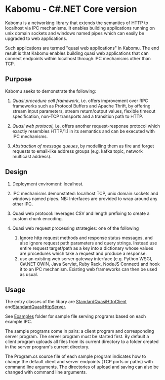 # Kabomu - C#.NET Core version

Kabomu is a networking library that extends the semantics of HTTP to localhost via IPC mechanisms. It enables building applications running on unix domain sockets and
windows named pipes which can easily be upgraded to web applications.

Such applications are termed "quasi web applications" in Kabomu. The end result is that Kabomu enables building quasi web applications that can connect endpoints within localhost through IPC mechanisms other than TCP.

## Purpose

Kabomu seeks to demonstrate the following:

1. *Quasi procedure call framework*, i.e. offers improvement over RPC frameworks such as Protocol Buffers and Apache Thrift, by offering stream input parameters, stream return/output values, flexible timeout specification, non-TCP transports and a transition path to HTTP.

2. *Quasi web protocol*, i.e. offers another request-response protocol which exactly resembles HTTP/1.1 in its semantics and can be executed with IPC mechanisms.

4. *Abstraction of message queues*, by modelling them as fire and forget requests to email-like address groups (e.g. kafka topic, network multicast address).


## Design

1. Deployment enviroment: localhost.

1. IPC mechanisms demonstated: localhost TCP, unix domain sockets and windows named pipes. NB: Interfaces are provided to wrap around any other IPC.

3. Quasi web protocol: leverages CSV and length prefixing to create a custom chunk encoding.

3. Quasi web request processing strategies: one of the following
   1. Ignore http request methods and response status messages, and also ignore request path parameters and query strings. Instead use entire request target/path as a key into a
   dictionary whose values are procedures which take a request and produce a response.
   2. use an existing web server gateway interface (e.g. Python WSGI, C#.NET OWIN, Java Servlet, Ruby Rack, NodeJS Connect) and hook it to an IPC mechanism. Existing web frameworks can then be used as usual.

## Usage

The entry classes of the libary are [StandardQuasiHttpClient](https://github.com/aaronicsubstances/cskabomu/tree/main/src/Kabomu/StandardQuasiHttpClient.cs) and[StandardQuasiHttpServer](https://github.com/aaronicsubstances/cskabomu/tree/main/src/Kabomu/StandardQuasiHttpServer.cs).

See [Examples](https://github.com/aaronicsubstances/cskabomu/tree/main/examples) folder for sample file serving programs based on each example IPC.

The sample programs come in pairs:  a client program and corresponding server program. The server program must be started first. By default a client program uploads all files from its current directory to a folder created in the server program's current directory.

The Program.cs source file of each sample program indicates how to change the default client and server endpoints (TCP ports or paths) with command line arguments. The directories of upload and saving can also be changed with command line arguments.
